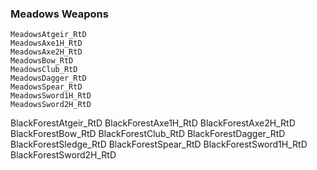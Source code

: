 
### Meadows Weapons
    MeadowsAtgeir_RtD
    MeadowsAxe1H_RtD
    MeadowsAxe2H_RtD
    MeadowsBow_RtD
    MeadowsClub_RtD
    MeadowsDagger_RtD
    MeadowsSpear_RtD
    MeadowsSword1H_RtD
    MeadowsSword2H_RtD



BlackForestAtgeir_RtD
BlackForestAxe1H_RtD
BlackForestAxe2H_RtD
BlackForestBow_RtD
BlackForestClub_RtD
BlackForestDagger_RtD
BlackForestSledge_RtD
BlackForestSpear_RtD
BlackForestSword1H_RtD
BlackForestSword2H_RtD
